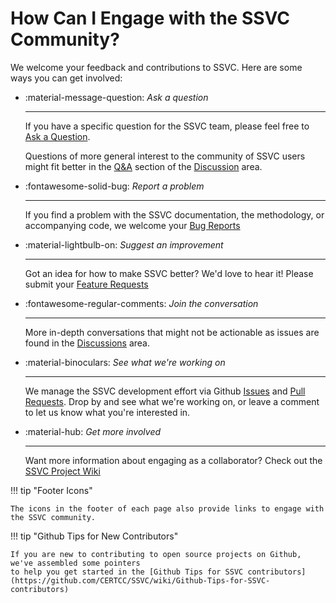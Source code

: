 # How Can I Engage with the SSVC Community?

We welcome your feedback and contributions to SSVC. Here are some ways you can get involved:

<div class="grid cards" markdown>

- :material-message-question: _Ask a question_

    ---

    If you have a specific question for the SSVC team, please feel free to 
    [Ask a Question](https://github.com/CERTCC/SSVC/issues/new?template=question.md).
 
    Questions of more general interest to the community of SSVC users might fit better in the
    [Q&A](https://github.com/CERTCC/SSVC/discussions/categories/q-a) section of the
    [Discussion](https://github.com/CERTCC/SSVC/discussions) area.

- :fontawesome-solid-bug: _Report a problem_

    ---

    If you find a problem with the SSVC documentation, the methodology, or accompanying code, we
    welcome your [Bug Reports](https://github.com/CERTCC/SSVC/issues/new?template=bug_report.md)
    
- :material-lightbulb-on: _Suggest an improvement_

    ---
    Got an idea for how to make SSVC better? We'd love to hear it! Please submit your
    [Feature Requests](https://github.com/CERTCC/SSVC/issues/new?template=feature_request.md)
 
- :fontawesome-regular-comments: _Join the conversation_

    ---

    More in-depth conversations that might not be actionable as issues are found in the
    [Discussions](https://github.com/CERTCC/SSVC/discussions) area.

- :material-binoculars: _See what we're working on_

    ---

    We manage the SSVC development effort via Github [Issues](https://github.com/CERTCC/SSVC/issues) and
    [Pull Requests](https://github.com/CERTCC/SSVC/pulls). 
    Drop by and see what we're working on, or leave a comment to let us know what you're interested in.

- :material-hub: _Get more involved_

    ---

    Want more information about engaging as a collaborator? Check out the [SSVC Project Wiki](https://github.com/CERTCC/SSVC/wiki)
    
</div>


!!! tip "Footer Icons"

    The icons in the footer of each page also provide links to engage with the SSVC community.

!!! tip "Github Tips for New Contributors"

    If you are new to contributing to open source projects on Github, we've assembled some pointers
    to help you get started in the [Github Tips for SSVC contributors](https://github.com/CERTCC/SSVC/wiki/Github-Tips-for-SSVC-contributors)


